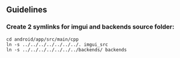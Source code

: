 ## Guidelines
### Create 2 symlinks for imgui and backends source folder:
```
cd android/app/src/main/cpp
ln -s ../../../../../../../. imgui_src
ln -s ../../../../../../../backends/ backends
```